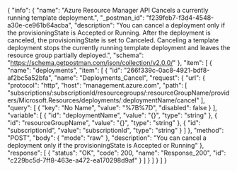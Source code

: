 {
  "info": {
    "name": "Azure Resource Manager API Cancels a currently running template deployment.",
    "_postman_id": "f239feb7-f3d4-4548-a30e-ce961b64acba",
    "description": "You can cancel a deployment only if the provisioningState is Accepted or Running. After the deployment is canceled, the provisioningState is set to Canceled. Canceling a template deployment stops the currently running template deployment and leaves the resource group partially deployed.",
    "schema": "https://schema.getpostman.com/json/collection/v2.0.0/"
  },
  "item": [
    {
      "name": "deployments",
      "item": [
        {
          "id": "266f339c-0ac8-4921-bdf8-af2bc5a52bfa",
          "name": "Deployments_Cancel",
          "request": {
            "url": {
              "protocol": "http",
              "host": "management.azure.com",
              "path": [
                "subscriptions/:subscriptionId/resourcegroups/:resourceGroupName/providers/Microsoft.Resources/deployments/:deploymentName/cancel"
              ],
              "query": [
                {
                  "key": "No Name",
                  "value": "%7B%7D",
                  "disabled": false
                }
              ],
              "variable": [
                {
                  "id": "deploymentName",
                  "value": "{}",
                  "type": "string"
                },
                {
                  "id": "resourceGroupName",
                  "value": "{}",
                  "type": "string"
                },
                {
                  "id": "subscriptionId",
                  "value": "subscriptionId",
                  "type": "string"
                }
              ]
            },
            "method": "POST",
            "body": {
              "mode": "raw"
            },
            "description": "You can cancel a deployment only if the provisioningState is Accepted or Running"
          },
          "response": [
            {
              "status": "OK",
              "code": 200,
              "name": "Response_200",
              "id": "c229bc5d-7ff8-463e-a472-ea170298d9af"
            }
          ]
        }
      ]
    }
  ]
}